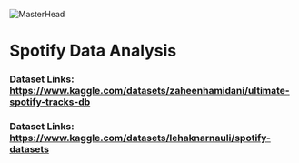 ![MasterHead](https://user-images.githubusercontent.com/62476630/188175617-22133b6e-421c-4fbe-8047-aa06c6c6aaf4.png)

# Spotify Data Analysis

### Dataset Links: https://www.kaggle.com/datasets/zaheenhamidani/ultimate-spotify-tracks-db
### Dataset Links: https://www.kaggle.com/datasets/lehaknarnauli/spotify-datasets
